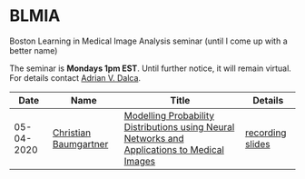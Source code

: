 # BLMIA
Boston Learning in Medical Image Analysis seminar (until I come up with a better name)

The seminar is **Mondays 1pm EST**. Until further notice, it will remain virtual.  
For details contact [Adrian V. Dalca](http://adalca.mit.edu).



| Date | Name | Title | Details |  
| ---------- | --- | --- | --- |  
| 05-04-2020 | [Christian Baumgartner](assets/05-04-2020.md) | [Modelling Probability Distributions using Neural Networks and Applications to Medical Images ](assets/05-04-2020.md) | [recording](https://mitprod-my.sharepoint.com/:v:/g/personal/adalca_mit_edu/EW2nMPj0F5NGuSLTRNAWk1QBG2Br-8aJiU09VqzAEyv85w?e=wfpzwI) [slides](https://mitprod-my.sharepoint.com/:b:/g/personal/adalca_mit_edu/EUU1tsSQqxpOjnbIUraVKRQBN3vGtNNQBxBLn8EfXoB-nA?e=pEnPTJ) |   
